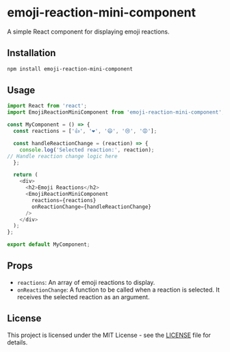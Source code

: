 # emoji-reaction-mini-component

A simple React component for displaying emoji reactions.

## Installation

```bash
npm install emoji-reaction-mini-component
```

## Usage

```javascript
import React from 'react';
import EmojiReactionMiniComponent from 'emoji-reaction-mini-component';

const MyComponent = () => {
  const reactions = ['👍', '❤️', '😄', '😢', '😡'];

  const handleReactionChange = (reaction) => {
    console.log('Selected reaction:', reaction);
// Handle reaction change logic here
  };

  return (
    <div>
      <h2>Emoji Reactions</h2>
      <EmojiReactionMiniComponent
        reactions={reactions}
        onReactionChange={handleReactionChange}
      />
    </div>
  );
};

export default MyComponent;
```

## Props

- `reactions`: An array of emoji reactions to display.
- `onReactionChange`: A function to be called when a reaction is selected. It receives the selected reaction as an
  argument.

## License

This project is licensed under the MIT License - see the [LICENSE](LICENSE) file for details.

